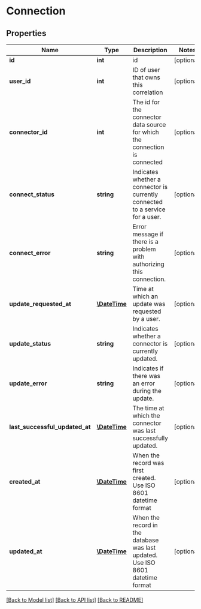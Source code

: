 # Connection

## Properties
Name | Type | Description | Notes
------------ | ------------- | ------------- | -------------
**id** | **int** | id | [optional] 
**user_id** | **int** | ID of user that owns this correlation | [optional] 
**connector_id** | **int** | The id for the connector data source for which the connection is connected | [optional] 
**connect_status** | **string** | Indicates whether a connector is currently connected to a service for a user. | [optional] 
**connect_error** | **string** | Error message if there is a problem with authorizing this connection. | [optional] 
**update_requested_at** | [**\DateTime**](\DateTime.md) | Time at which an update was requested by a user. | [optional] 
**update_status** | **string** | Indicates whether a connector is currently updated. | [optional] 
**update_error** | **string** | Indicates if there was an error during the update. | [optional] 
**last_successful_updated_at** | [**\DateTime**](\DateTime.md) | The time at which the connector was last successfully updated. | [optional] 
**created_at** | [**\DateTime**](\DateTime.md) | When the record was first created. Use ISO 8601 datetime format | [optional] 
**updated_at** | [**\DateTime**](\DateTime.md) | When the record in the database was last updated. Use ISO 8601 datetime format | [optional] 

[[Back to Model list]](../README.md#documentation-for-models) [[Back to API list]](../README.md#documentation-for-api-endpoints) [[Back to README]](../README.md)


